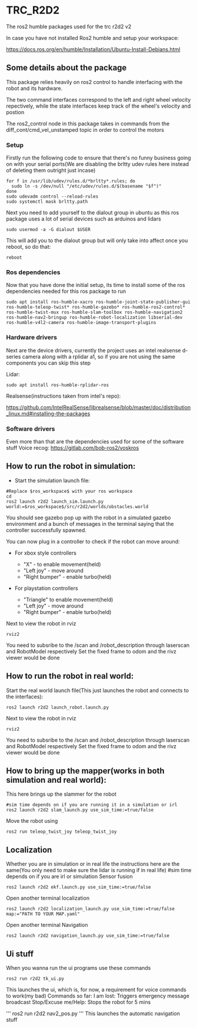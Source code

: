 # TRC_R2D2
The ros2 humble packages used for the trc r2d2 v2

In case you have not installed Ros2 humble and setup your workspace: 

https://docs.ros.org/en/humble/Installation/Ubuntu-Install-Debians.html


## Some details about the package
This package relies heavily on ros2 control to handle interfacing with the robot and its hardware.

The two command interfaces correspond to the left and right wheel velocity repectively, while the state interfaces keep track of the wheel's velocity and postion

The ros2_control node in this package takes in commands from the diff_cont/cmd_vel_unstamped topic in order to control the motors


### Setup
Firstly run the following code to ensure that there's no funny business going on with your serial ports(We are disabling the brltty udev rules here instead of deleting them outright just incase)

```
for f in /usr/lib/udev/rules.d/*brltty*.rules; do
  sudo ln -s /dev/null "/etc/udev/rules.d/$(basename "$f")"
done
sudo udevadm control --reload-rules
sudo systemctl mask brltty.path
```

Next you need to add yourself to the dialout group in ubuntu as this ros package uses a lot of serial devices such as arduinos and lidars

```
sudo usermod -a -G dialout $USER
```
This will add you to the dialout group but will only take into affect once you reboot, so do that:

```
reboot
```
### Ros dependencies
Now that you have done the initial setup, its time to install some of the ros dependencies needed for this ros package to run

```
sudo apt install ros-humble-xacro ros-humble-joint-state-publisher-gui ros-humble-teleop-twist* ros-humble-gazebo* ros-humble-ros2-control* ros-humble-twist-mux ros-humble-slam-toolbox ros-humble-navigation2 ros-humble-nav2-bringup ros-humble-robot-localization libserial-dev ros-humble-v4l2-camera ros-humble-image-transport-plugins
```

### Hardware drivers
Next are the device drivers, currently the project uses an intel realsense d-series camera along with a rplidar a1, so if you are not using the same components you can skip this step

Lidar:
```
sudo apt install ros-humble-rplidar-ros
```
Realsense(instructions taken from intel's repo):

https://github.com/IntelRealSense/librealsense/blob/master/doc/distribution_linux.md#installing-the-packages


### Software drivers
Even more than that are the dependencies used for some of the software stuff
Voice recog:
https://gitlab.com/bob-ros2/voskros


## How to run the robot in simulation:
* Start the simulation launch file:
```
#Replace $ros_workspace$ with your ros workspace
cd 
ros2 launch r2d2 launch_sim.launch.py world:=$ros_workspace$/src/r2d2/worlds/obstacles.world
```

You should see gazebo pop up with the robot in a simulated gazebo environment and a bunch of messages in the terminal saying that the controller successfully spawned.

You can now plug in a controller to check if the robot can move around:
* For xbox style controllers 
  * "X" - to enable movement(held)
  * "Left joy" - move around
  * "Right bumper" - enable turbo(held)

* For playstation controllers
  * "Triangle" to enable movement(held)
  * "Left joy" - move around
  * "Right bumper" - enable turbo(held)

Next to view the robot in rviz
```
rviz2
```
You need to subsribe to the /scan and /robot_description through laserscan and RobotModel respectively
Set the fixed frame to odom and the rivz viewer would be done


## How to run the robot in real world:
Start the real world launch file(This just launches the robot and connects to the interfaces):
```
ros2 launch r2d2 launch_robot.launch.py
```
Next to view the robot in rviz
```
rviz2
```
You need to subsribe to the /scan and /robot_description through laserscan and RobotModel respectively
Set the fixed frame to odom and the rivz viewer would be done


## How to bring up the mapper(works in both simulation and real world):
This here brings up the slammer for the robot
```
#sim time depends on if you are running it in a simulation or irl
ros2 launch r2d2 slam_launch.py use_sim_time:=true/false
```

Move the robot using
```
ros2 run teleop_twist_joy teleop_twist_joy
```

## Localization
Whether you are in simulation or in real life the instructions here are the same(You only need to make sure the lidar is running if in real life)
#sim time depends on if you are irl or simulation
Sensor fusion
```
ros2 launch r2d2 ekf.launch.py use_sim_time:=true/false
```

Open another terminal
localization
```
ros2 launch r2d2 localization_launch.py use_sim_time:=true/false map:="PATH TO YOUR MAP.yaml"
```

Open another terminal
Navigation
```
ros2 launch r2d2 navigation_launch.py use_sim_time:=true/false
```


## Ui stuff
When you wanna run the ui programs use these commands
```
ros2 run r2d2 tk_ui.py
```
This launches the ui, which is, for now, a requirement for voice commands to work(my bad)
Commands so far:
  I am lost: Triggers emergency message broadcast
  Stop/Excuse me/Help: Stops the robot for 5 mins

'''
ros2 run r2d2 nav2_pos.py
'''
This launches the automatic navigation stuff 

